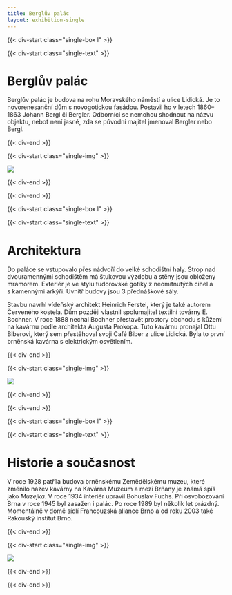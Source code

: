 ```yaml
---
title: Berglův palác
layout: exhibition-single
---
```


{{< div-start class="single-box l" >}}

{{< div-start class="single-text" >}}

# Berglův palác

Berglův palác je budova na rohu Moravského náměstí a ulice Lidická. Je to novorenesanční dům s novogotickou fasádou. Postavil ho v letech 1860–1863 Johann Bergl či Bergler. Odborníci se nemohou shodnout na názvu objektu, neboť není jasné, zda se původní majitel jmenoval Bergler nebo Bergl.

{{< div-end >}}

{{< div-start class="single-img" >}}

[![](/imgs/exhibition/bergl.jpg)](/imgs/exhibition/bergl.jpg)

{{< div-end >}}

{{< div-end >}}

{{< div-start class="single-box l" >}}

{{< div-start class="single-text" >}}

# Architektura

Do paláce se vstupovalo přes nádvoří do velké schodištní haly. Strop nad dvouramennými schodištěm má štukovou výzdobu a stěny jsou obloženy mramorem. Exteriér je ve stylu tudorovské gotiky z neomítnutých cihel a s kamennými arkýři. Uvnitř budovy jsou 3 přednáškové sály.

Stavbu navrhl vídeňský architekt Heinrich Ferstel, který je také autorem Červeného kostela. Dům později vlastnil spolumajitel textilní továrny E. Bochner. V roce 1888 nechal Bochner přestavět prostory obchodu s kůžemi na kavárnu podle architekta Augusta Prokopa. Tuto kavárnu pronajal Ottu Biberovi, který sem přestěhoval svoji Café Biber z ulice Lidická. Byla to první brněnská kavárna s elektrickým osvětlením.

{{< div-end >}}

{{< div-start class="single-img" >}}

[![](/imgs/exhibition/bergl-old1.jpg)](/imgs/exhibition/bergl-old1.jpg)

{{< div-end >}}

{{< div-end >}}

{{< div-start class="single-box l" >}}

{{< div-start class="single-text" >}}

# Historie a současnost

V roce 1928 patříla budova brněnskému Zemědělskému muzeu, které změnilo název kavárny na Kavárna Muzeum a mezi Brňany je známá spíš jako *Muzejka*. V roce 1934 interiér upravil Bohuslav Fuchs. Při osvobozování Brna v roce 1945 byl zasažen i palác. Po roce 1989 byl několik let prázdný. Momentálně v domě sídlí Francouzská aliance Brno a od roku 2003 také Rakouský institut Brno. 

{{< div-end >}}

{{< div-start class="single-img" >}}

[![](/imgs/exhibition/bergl2.jpeg)](/imgs/exhibition/bergl2.jpeg)

{{< div-end >}}

{{< div-end >}}